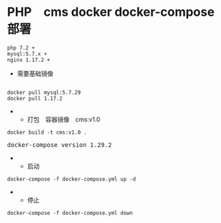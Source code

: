 # PHP　cms docker docker-compose 部署
~~~~~~
php 7.2 +
mysql:5.7.x +
nginx 1.17.2 +
~~~~~~

* 需要基础镜像
~~~~~~

docker pull mysql:5.7.29
docker pull 1.17.2

~~~~~~

* - 打包　容器镜像　cms:v1.0

~~~~~~
docker build -t cms:v1.0 .
~~~~~~

<kbd>docker-compose version 1.29.2<kbd>


* - 启动

~~~~~~
docker-compose -f docker-compose.yml up -d
~~~~~~

* - 停止

~~~~~~
docker-compose -f docker-compose.yml down
~~~~~~

